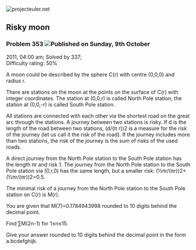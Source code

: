 ![projecteuler.net](images/print_page_logo.png)

## Risky moon

### Problem 353 ![](images/icon_info.png)Published on Sunday, 9th October
2011, 04:00 am; Solved by 337;  
Difficulty rating: 50%

A moon could be described by the sphere C(r) with centre (0,0,0) and radius r.

There are stations on the moon at the points on the surface of C(r) with
integer coordinates. The station at (0,0,r) is called North Pole station, the
station at (0,0,-r) is called South Pole station.

All stations are connected with each other via the shortest road on the great
arc through the stations. A journey between two stations is risky. If d is the
length of the road between two stations, (d/(π r))2 is a measure for the risk
of the journey (let us call it the risk of the road). If the journey includes
more than two stations, the risk of the journey is the sum of risks of the
used roads.

A direct journey from the North Pole station to the South Pole station has the
length πr and risk 1. The journey from the North Pole station to the South
Pole station via (0,r,0) has the same length, but a smaller risk:
(½πr/(πr))2+(½πr/(πr))2=0.5.

The minimal risk of a journey from the North Pole station to the South Pole
station on C(r) is M(r).

You are given that M(7)=0.1784943998 rounded to 10 digits behind the decimal
point.

Find ∑M(2n-1) for 1≤n≤15.

Give your answer rounded to 10 digits behind the decimal point in the form
a.bcdefghijk.

  
  

